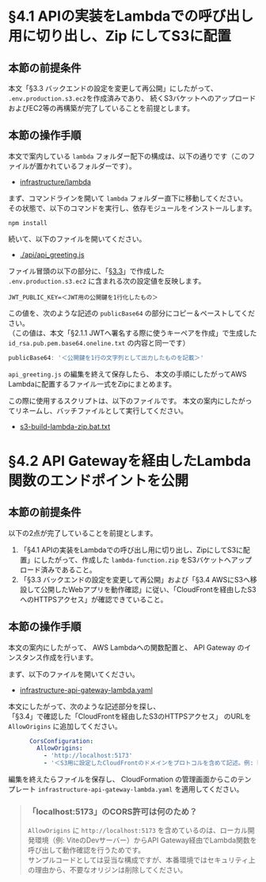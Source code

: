 # §4.1 APIの実装をLambdaでの呼び出し用に切り出し、Zip にしてS3に配置

## 本節の前提条件

本文「§3.3 バックエンドの設定を変更して再公開」にしたがって、
`.env.production.s3.ec2`を作成済みであり、
続くS3バケットへのアップロードおよびEC2等の再構築が完了していることを前提とします。


## 本節の操作手順

本文で案内している `lambda` フォルダー配下の構成は、以下の通りです（このファイルが置かれているフォルダーです）。

 * [infrastructure/lambda](./)

まず、コマンドラインを開いて `lambda` フォルダー直下に移動してください。  
その状態で、以下のコマンドを実行し、依存モジュールをインストールします。

```
npm install
```

続いて、以下のファイルを開いてください。

 * [./api/api_greeting.js](./api/api_greeting.js)

ファイル冒頭の以下の部分に、「[§3.3](../../backend/README.md#33-バックエンドの設定を変更して再公開)」で作成した  
`.env.production.s3.ec2` に含まれる次の設定値を反映します。

```
JWT_PUBLIC_KEY=＜JWT用の公開鍵を1行化したもの＞
```

この値を、次のような記述の `publicBase64` の部分にコピー＆ペーストしてください。  
（この値は、本文「§2.1.1 JWTへ署名する際に使うキーペアを作成」で生成した  
`id_rsa.pub.pem.base64.oneline.txt` の内容と同一です）

```js
publicBase64: '＜公開鍵を1行の文字列として出力したものを記載＞'
```

`api_greeting.js` の編集を終えて保存したら、
本文の手順にしたがってAWS Lambdaに配置するファイル一式をZipにまとめます。

この際に使用するスクリプトは、以下のファイルです。
本文の案内にしたがってリネームし、バッチファイルとして実行してください。

* [s3-build-lambda-zip.bat.txt](./s3-build-lambda-zip.bat.txt)





# §4.2 API Gatewayを経由したLambda関数のエンドポイントを公開

## 本節の前提条件

以下の2点が完了していることを前提とします。

1. 「§4.1 APIの実装をLambdaでの呼び出し用に切り出し、ZipにしてS3に配置」にしたがって、作成した `lambda-function.zip` をS3バケットへアップロード済みであること。
2. 「§3.3 バックエンドの設定を変更して再公開」および「§3.4 AWSにS3へ移設して公開したWebアプリを動作確認」に従い、「CloudFrontを経由したS3へのHTTPSアクセス」が確認できていること。


## 本節の操作手順

本文の案内にしたがって、
AWS Lambdaへの関数配置と、
API Gateway のインスタンス作成を行います。

まず、以下のファイルを開いてください。

* [infrastructure-api-gateway-lambda.yaml](./infrastructure-api-gateway-lambda.yaml)

本文にしたがって、次のような記述部分を探し、  
「§3.4」で確認した「CloudFrontを経由したS3のHTTPSアクセス」
のURLを `AllowOrigins` に追加してください。

```yaml
      CorsConfiguration:
        AllowOrigins:
          - 'http://localhost:5173'
          - '＜S3用に設定したCloudFrontのドメインをプロトコルを含めて記述。例: https://d34oklk6ch12y3.cloudfront.net ＞'
```

編集を終えたらファイルを保存し、
CloudFormation の管理画面からこのテンプレート `infrastructure-api-gateway-lambda.yaml` を適用してください。


> ### 「localhost:5173」のCORS許可は何のため？
>
> `AllowOrigins` に `http://localhost:5173` を含めているのは、ローカル開発環境（例: ViteのDevサーバー）からAPI Gateway経由でLambda関数を呼び出して動作確認を行うためです。  
> サンプルコードとしては妥当な構成ですが、本番環境ではセキュリティ上の理由から、不要なオリジンは削除してください。
>





